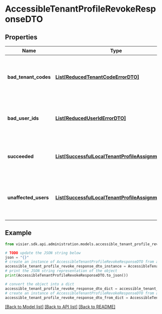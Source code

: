 # AccessibleTenantProfileRevokeResponseDTO


## Properties

Name | Type | Description | Notes
------------ | ------------- | ------------- | -------------
**bad_tenant_codes** | [**List[ReducedTenantCodeErrorDTO]**](ReducedTenantCodeErrorDTO.md) | A list of objects representing any tenants that returned errors. | [optional] 
**bad_user_ids** | [**List[ReducedUserIdErrorDTO]**](ReducedUserIdErrorDTO.md) | A list of objects representing the user IDs that may not be valid. | [optional] 
**succeeded** | [**List[SuccessfulLocalTenantProfileAssignmentDTO]**](SuccessfulLocalTenantProfileAssignmentDTO.md) | A list of objects representing the valid user IDs that succeeded. | [optional] 
**unaffected_users** | [**List[SuccessfulLocalTenantProfileAssignmentDTO]**](SuccessfulLocalTenantProfileAssignmentDTO.md) | A list of objects representing the valid user IDs that were not affected. | [optional] 

## Example

```python
from visier.sdk.api.administration.models.accessible_tenant_profile_revoke_response_dto import AccessibleTenantProfileRevokeResponseDTO

# TODO update the JSON string below
json = "{}"
# create an instance of AccessibleTenantProfileRevokeResponseDTO from a JSON string
accessible_tenant_profile_revoke_response_dto_instance = AccessibleTenantProfileRevokeResponseDTO.from_json(json)
# print the JSON string representation of the object
print(AccessibleTenantProfileRevokeResponseDTO.to_json())

# convert the object into a dict
accessible_tenant_profile_revoke_response_dto_dict = accessible_tenant_profile_revoke_response_dto_instance.to_dict()
# create an instance of AccessibleTenantProfileRevokeResponseDTO from a dict
accessible_tenant_profile_revoke_response_dto_from_dict = AccessibleTenantProfileRevokeResponseDTO.from_dict(accessible_tenant_profile_revoke_response_dto_dict)
```
[[Back to Model list]](../README.md#documentation-for-models) [[Back to API list]](../README.md#documentation-for-api-endpoints) [[Back to README]](../README.md)


